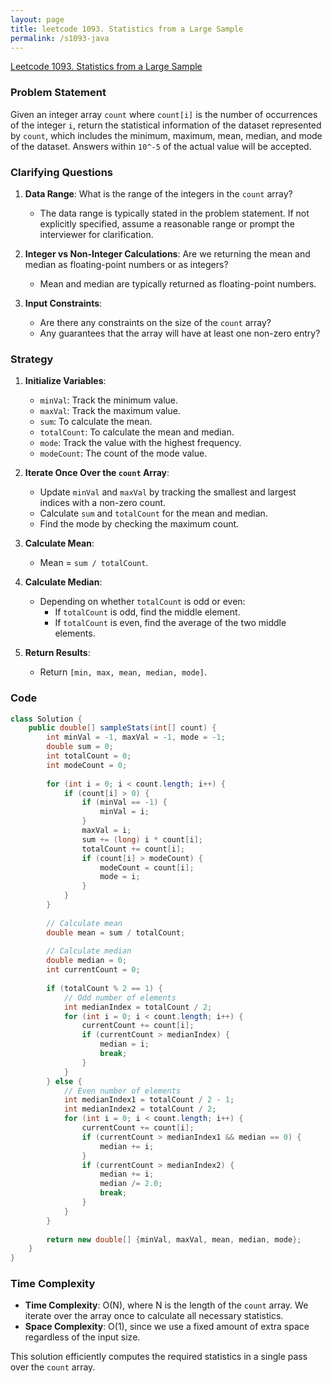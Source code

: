 ```yaml
---
layout: page
title: leetcode 1093. Statistics from a Large Sample
permalink: /s1093-java
---
```

[Leetcode 1093. Statistics from a Large Sample](https://algoadvance.github.io/algoadvance/l1093)
### Problem Statement

Given an integer array `count` where `count[i]` is the number of occurrences of the integer `i`, return the statistical information of the dataset represented by `count`, which includes the minimum, maximum, mean, median, and mode of the dataset. Answers within `10^-5` of the actual value will be accepted.

### Clarifying Questions

1. **Data Range**: What is the range of the integers in the `count` array? 
   - The data range is typically stated in the problem statement. If not explicitly specified, assume a reasonable range or prompt the interviewer for clarification.
   
2. **Integer vs Non-Integer Calculations**: Are we returning the mean and median as floating-point numbers or as integers?
   - Mean and median are typically returned as floating-point numbers.

3. **Input Constraints**:
   - Are there any constraints on the size of the `count` array?
   - Any guarantees that the array will have at least one non-zero entry?

### Strategy

1. **Initialize Variables**:
   - `minVal`: Track the minimum value.
   - `maxVal`: Track the maximum value.
   - `sum`: To calculate the mean.
   - `totalCount`: To calculate the mean and median.
   - `mode`: Track the value with the highest frequency.
   - `modeCount`: The count of the mode value.

2. **Iterate Once Over the `count` Array**:
   - Update `minVal` and `maxVal` by tracking the smallest and largest indices with a non-zero count.
   - Calculate `sum` and `totalCount` for the mean and median.
   - Find the mode by checking the maximum count.

3. **Calculate Mean**:
   - Mean = `sum / totalCount`.

4. **Calculate Median**:
   - Depending on whether `totalCount` is odd or even:
     - If `totalCount` is odd, find the middle element.
     - If `totalCount` is even, find the average of the two middle elements.
   
5. **Return Results**:
   - Return `[min, max, mean, median, mode]`.

### Code

```java
class Solution {
    public double[] sampleStats(int[] count) {
        int minVal = -1, maxVal = -1, mode = -1;
        double sum = 0;
        int totalCount = 0;
        int modeCount = 0;
        
        for (int i = 0; i < count.length; i++) {
            if (count[i] > 0) {
                if (minVal == -1) {
                    minVal = i;
                }
                maxVal = i;
                sum += (long) i * count[i];
                totalCount += count[i];
                if (count[i] > modeCount) {
                    modeCount = count[i];
                    mode = i;
                }
            }
        }
        
        // Calculate mean
        double mean = sum / totalCount;
        
        // Calculate median
        double median = 0;
        int currentCount = 0;
        
        if (totalCount % 2 == 1) {
            // Odd number of elements
            int medianIndex = totalCount / 2;
            for (int i = 0; i < count.length; i++) {
                currentCount += count[i];
                if (currentCount > medianIndex) {
                    median = i;
                    break;
                }
            }
        } else {
            // Even number of elements
            int medianIndex1 = totalCount / 2 - 1;
            int medianIndex2 = totalCount / 2;
            for (int i = 0; i < count.length; i++) {
                currentCount += count[i];
                if (currentCount > medianIndex1 && median == 0) {
                    median += i;
                }
                if (currentCount > medianIndex2) {
                    median += i;
                    median /= 2.0;
                    break;
                }
            }
        }
        
        return new double[] {minVal, maxVal, mean, median, mode};
    }
}
```

### Time Complexity

- **Time Complexity**: O(N), where N is the length of the `count` array. We iterate over the array once to calculate all necessary statistics.
- **Space Complexity**: O(1), since we use a fixed amount of extra space regardless of the input size.

This solution efficiently computes the required statistics in a single pass over the `count` array.